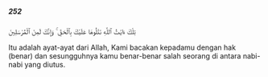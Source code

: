 ##### 252

<span class="ayah">تِلْكَ ءَايَٰتُ ٱللَّهِ نَتْلُوهَا عَلَيْكَ بِٱلْحَقِّ ۚ وَإِنَّكَ لَمِنَ ٱلْمُرْسَلِينَ</span>

<span class="ayah_translation">Itu adalah ayat-ayat dari Allah, Kami bacakan kepadamu dengan hak (benar) dan sesungguhnya kamu benar-benar salah seorang di antara nabi-nabi yang diutus.</span>
